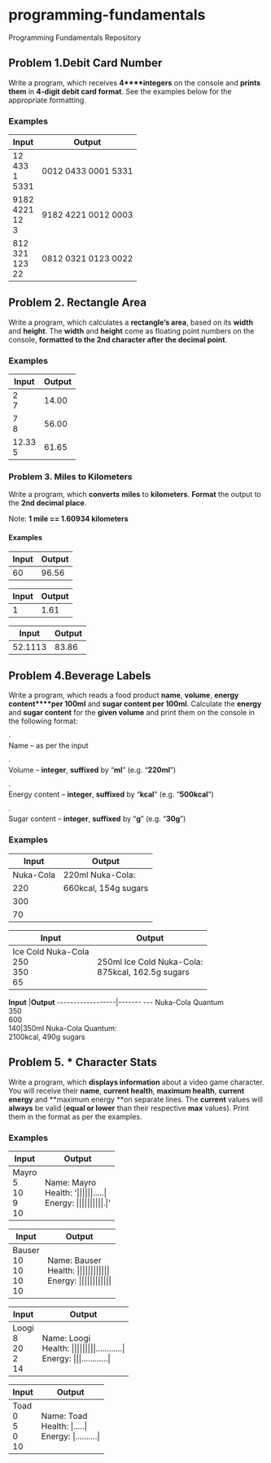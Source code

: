 ﻿# programming-fundamentals
Programming Fundamentals Repository

## Problem 1.Debit Card Number               


Write a program, which receives **4****integers**
on the console and **prints them** in **4-digit debit card format**. See the
examples below for the appropriate formatting.

### Examples


**Input**|**Output**
---------|----------
12 <br> 433 <br> 1 <br> 5331 | 0012 0433 0001 5331 <!-- .element: style="text-align:top;" -->
9182 <br> 4221 <br> 12 <br> 3|9182 4221 0012 0003
812 <br> 321 <br> 123 <br> 22|0812 0321 0123 0022

## Problem 2. Rectangle Area

Write a program, which calculates a **rectangle’s area**, based on its **width** and **height**. The **width** and **height** come as floating point numbers
on the console, **formatted to the 2nd character after the decimal point**.

### Examples

**Input** |**Output** 
|---------|-----------
2 <br>7| 14.00
7 <br>8| 56.00
12.33 <br>5|61.65

### Problem 3. Miles to Kilometers

Write a program, which **converts** **miles** to **kilometers**. **Format** the output to the **2nd
decimal place**.

Note: **1
mile == 1.60934 kilometers**

#### Examples


Input | Output
----- | ------
60    | 96.56

Input | Output 
----- | ------
1     | 1.61

  Input | Output
  ----- | ------
52.1113 | 83.86


## Problem 4.Beverage Labels             


Write a program, which reads a food product
**name**, **volume**, **energy content****per 100ml** and **sugar content per 100ml**. Calculate the **energy** and **sugar content**
for the **given volume** and print them
on the console in the following format:

·       
Name – as per the input

·       
Volume – **integer**, **suffixed** by “**ml**” (e.g. “**220ml**”)

·       
Energy content – **integer**, **suffixed** by “**kcal**” (e.g.
“**500kcal**”)

·       
Sugar content – **integer**, **suffixed** by “**g**” (e.g. “**30g**”) 

### Examples

 

**Input**|**Output**
---------|---------
Nuka-Cola|220ml Nuka-Cola:
220|660kcal, 154g sugars
300|
70|
 




**Input**|**Output**
---------|----------
Ice Cold Nuka-Cola <br> 250 <br> 350 <br> 65|250ml Ice Cold Nuka-Cola: <br> 875kcal, 162.5g sugars

**Input**         |**Output**
------------------|------- ---
Nuka-Cola Quantum <br> 350 <br> 600 <br> 140|350ml Nuka-Cola Quantum: <br> 2100kcal, 490g sugars

## Problem 5. * Character Stats

Write a program, which **displays information** about a video game character. You will receive
their **name**, **current health**, **maximum
health**, **current energy** and **maximum energy **on separate lines. The **current** values will **always** be valid (**equal or lower** than their respective **max** values). Print them in the format as per the examples.

### Examples

**Input** | **Output**
----------|-----------
Mayro <br>5 <br>10 <br>9 <br>10| Name: Mayro <br> Health: '\|\|\|\|\|\|.....\| <br>Energy: \|\|\|\|\|\|\|\|\|\|.\|'

**Input** | **Output**
----------|-----------
Bauser <br> 10 <br> 10 <br> 10 <br> 10|Name: Bauser <br> Health: \|\|\|\|\|\|\|\|\|\|\|\| <br> Energy: \|\|\|\|\|\|\|\|\|\|\|\|

**Input** | **Output**
----------|-----------
Loogi <br> 8 <br> 20 <br> 2 <br> 14|Name: Loogi <br> Health: \|\|\|\|\|\|\|\|\|............\| <br> Energy: \|\|\|............\|

**Input**|**Output**
----------|-----------
Toad <br> 0 <br> 5 <br> 0 <br> 10|Name: Toad <br> Health: \|.....\| <br> Energy: \|..........\|
